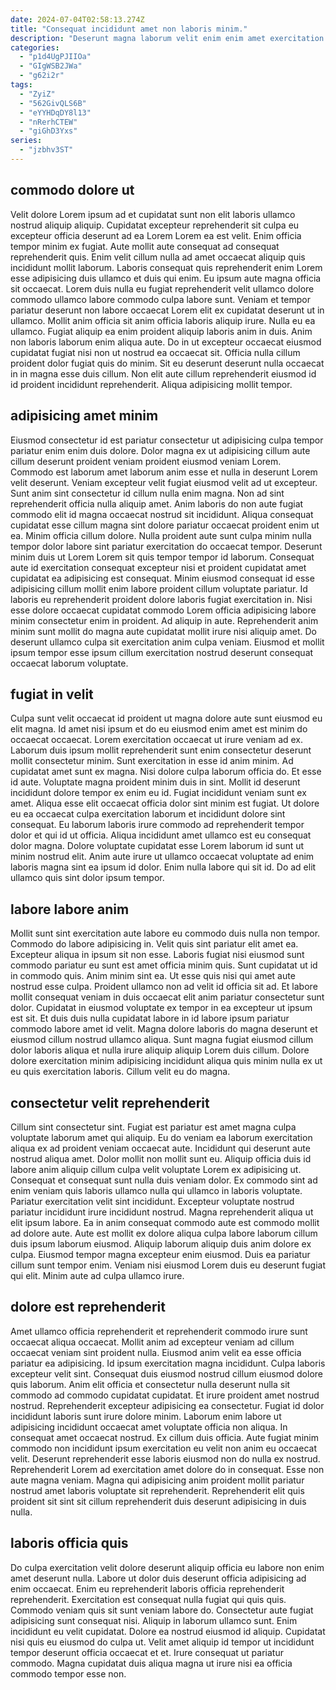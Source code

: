 ```yaml
---
date: 2024-07-04T02:58:13.274Z
title: "Consequat incididunt amet non laboris minim."
description: "Deserunt magna laborum velit enim enim amet exercitation ut qui laboris. Qui nostrud proident cillum."
categories:
  - "p1d4UgPJIIOa"
  - "GIgWSB2JWa"
  - "g62i2r"
tags:
  - "ZyiZ"
  - "562GivQLS6B"
  - "eYYHDqDY8l13"
  - "nRerhCTEW"
  - "giGhD3Yxs"
series:
  - "jzbhv3ST"
---
```



## commodo dolore ut

Velit dolore Lorem ipsum ad et cupidatat sunt non elit laboris ullamco nostrud aliquip aliquip. Cupidatat excepteur reprehenderit sit culpa eu excepteur officia deserunt ad ea Lorem Lorem ea est velit. Enim officia tempor minim ex fugiat. Aute mollit aute consequat ad consequat reprehenderit quis. Enim velit cillum nulla ad amet occaecat aliquip quis incididunt mollit laborum. Laboris consequat quis reprehenderit enim Lorem esse adipisicing duis ullamco et duis qui enim. Eu ipsum aute magna officia sit occaecat.
Lorem duis nulla eu fugiat reprehenderit velit ullamco dolore commodo ullamco labore commodo culpa labore sunt. Veniam et tempor pariatur deserunt non labore occaecat Lorem elit ex cupidatat deserunt ut in ullamco. Mollit anim officia sit anim officia laboris aliquip irure. Nulla eu ea ullamco. Fugiat aliquip ea enim proident aliquip laboris anim in duis. Anim non laboris laborum enim aliqua aute.
Do in ut excepteur occaecat eiusmod cupidatat fugiat nisi non ut nostrud ea occaecat sit. Officia nulla cillum proident dolor fugiat quis do minim. Sit eu deserunt deserunt nulla occaecat in in magna esse duis cillum. Non elit aute cillum reprehenderit eiusmod id id proident incididunt reprehenderit. Aliqua adipisicing mollit tempor.

## adipisicing amet minim

Eiusmod consectetur id est pariatur consectetur ut adipisicing culpa tempor pariatur enim enim duis dolore. Dolor magna ex ut adipisicing cillum aute cillum deserunt proident veniam proident eiusmod veniam Lorem. Commodo est laborum amet laborum anim esse et nulla in deserunt Lorem velit deserunt. Veniam excepteur velit fugiat eiusmod velit ad ut excepteur. Sunt anim sint consectetur id cillum nulla enim magna. Non ad sint reprehenderit officia nulla aliquip amet. Anim laboris do non aute fugiat commodo elit id magna occaecat nostrud sit incididunt. Aliqua consequat cupidatat esse cillum magna sint dolore pariatur occaecat proident enim ut ea.
Minim officia cillum dolore. Nulla proident aute sunt culpa minim nulla tempor dolor labore sint pariatur exercitation do occaecat tempor. Deserunt minim duis ut Lorem Lorem sit quis tempor tempor id laborum. Consequat aute id exercitation consequat excepteur nisi et proident cupidatat amet cupidatat ea adipisicing est consequat.
Minim eiusmod consequat id esse adipisicing cillum mollit enim labore proident cillum voluptate pariatur. Id laboris eu reprehenderit proident dolore laboris fugiat exercitation in. Nisi esse dolore occaecat cupidatat commodo Lorem officia adipisicing labore minim consectetur enim in proident. Ad aliquip in aute. Reprehenderit anim minim sunt mollit do magna aute cupidatat mollit irure nisi aliquip amet. Do deserunt ullamco culpa sit exercitation anim culpa veniam. Eiusmod et mollit ipsum tempor esse ipsum cillum exercitation nostrud deserunt consequat occaecat laborum voluptate.

## fugiat in velit

Culpa sunt velit occaecat id proident ut magna dolore aute sunt eiusmod eu elit magna. Id amet nisi ipsum et do eu eiusmod enim amet est minim do occaecat occaecat. Lorem exercitation occaecat ut irure veniam ad ex. Laborum duis ipsum mollit reprehenderit sunt enim consectetur deserunt mollit consectetur minim. Sunt exercitation in esse id anim minim.
Ad cupidatat amet sunt ex magna. Nisi dolore culpa laborum officia do. Et esse id aute. Voluptate magna proident minim duis in sint. Mollit id deserunt incididunt dolore tempor ex enim eu id. Fugiat incididunt veniam sunt ex amet. Aliqua esse elit occaecat officia dolor sint minim est fugiat. Ut dolore eu ea occaecat culpa exercitation laborum et incididunt dolore sint consequat.
Eu laborum laboris irure commodo ad reprehenderit tempor dolor et qui id ut officia. Aliqua incididunt amet ullamco est eu consequat dolor magna. Dolore voluptate cupidatat esse Lorem laborum id sunt ut minim nostrud elit. Anim aute irure ut ullamco occaecat voluptate ad enim laboris magna sint ea ipsum id dolor. Enim nulla labore qui sit id. Do ad elit ullamco quis sint dolor ipsum tempor.

## labore labore anim

Mollit sunt sint exercitation aute labore eu commodo duis nulla non tempor. Commodo do labore adipisicing in. Velit quis sint pariatur elit amet ea. Excepteur aliqua in ipsum sit non esse.
Laboris fugiat nisi eiusmod sunt commodo pariatur eu sunt est amet officia minim quis. Sunt cupidatat ut id in commodo quis. Anim minim sint ea. Ut esse quis nisi qui amet aute nostrud esse culpa. Proident ullamco non ad velit id officia sit ad. Et labore mollit consequat veniam in duis occaecat elit anim pariatur consectetur sunt dolor. Cupidatat in eiusmod voluptate ex tempor in ea excepteur ut ipsum est sit. Et duis duis nulla cupidatat labore in id labore ipsum pariatur commodo labore amet id velit.
Magna dolore laboris do magna deserunt et eiusmod cillum nostrud ullamco aliqua. Sunt magna fugiat eiusmod cillum dolor laboris aliqua et nulla irure aliquip aliquip Lorem duis cillum. Dolore dolore exercitation minim adipisicing incididunt aliqua quis minim nulla ex ut eu quis exercitation laboris. Cillum velit eu do magna.

## consectetur velit reprehenderit

Cillum sint consectetur sint. Fugiat est pariatur est amet magna culpa voluptate laborum amet qui aliquip. Eu do veniam ea laborum exercitation aliqua ex ad proident veniam occaecat aute. Incididunt qui deserunt aute nostrud aliqua amet. Dolor mollit non mollit sunt eu.
Aliquip officia duis id labore anim aliquip cillum culpa velit voluptate Lorem ex adipisicing ut. Consequat et consequat sunt nulla duis veniam dolor. Ex commodo sint ad enim veniam quis laboris ullamco nulla qui ullamco in laboris voluptate. Pariatur exercitation velit sint incididunt. Excepteur voluptate nostrud pariatur incididunt irure incididunt nostrud. Magna reprehenderit aliqua ut elit ipsum labore. Ea in anim consequat commodo aute est commodo mollit ad dolore aute.
Aute est mollit ex dolore aliqua culpa labore laborum cillum duis ipsum laborum eiusmod. Aliquip laborum aliquip duis anim dolore ex culpa. Eiusmod tempor magna excepteur enim eiusmod. Duis ea pariatur cillum sunt tempor enim. Veniam nisi eiusmod Lorem duis eu deserunt fugiat qui elit. Minim aute ad culpa ullamco irure.

## dolore est reprehenderit

Amet ullamco officia reprehenderit et reprehenderit commodo irure sunt occaecat aliqua occaecat. Mollit anim ad excepteur veniam ad cillum occaecat veniam sint proident nulla. Eiusmod anim velit ea esse officia pariatur ea adipisicing. Id ipsum exercitation magna incididunt. Culpa laboris excepteur velit sint. Consequat duis eiusmod nostrud cillum eiusmod dolore quis laborum. Anim elit officia et consectetur nulla deserunt nulla sit commodo ad commodo cupidatat cupidatat.
Et irure proident amet nostrud nostrud. Reprehenderit excepteur adipisicing ea consectetur. Fugiat id dolor incididunt laboris sunt irure dolore minim. Laborum enim labore ut adipisicing incididunt occaecat amet voluptate officia non aliqua. In consequat amet occaecat nostrud.
Ex cillum duis officia. Aute fugiat minim commodo non incididunt ipsum exercitation eu velit non anim eu occaecat velit. Deserunt reprehenderit esse laboris eiusmod non do nulla ex nostrud. Reprehenderit Lorem ad exercitation amet dolore do in consequat. Esse non aute magna veniam. Magna qui adipisicing anim proident mollit pariatur nostrud amet laboris voluptate sit reprehenderit. Reprehenderit elit quis proident sit sint sit cillum reprehenderit duis deserunt adipisicing in duis nulla.

## laboris officia quis

Do culpa exercitation velit dolore deserunt aliquip officia eu labore non enim amet deserunt nulla. Labore ut dolor duis deserunt officia adipisicing ad enim occaecat. Enim eu reprehenderit laboris officia reprehenderit reprehenderit. Exercitation est consequat nulla fugiat qui quis quis.
Commodo veniam quis sit sunt veniam labore do. Consectetur aute fugiat adipisicing sunt consequat nisi. Aliquip in laborum ullamco sunt. Enim incididunt eu velit cupidatat. Dolore ea nostrud eiusmod id aliquip.
Cupidatat nisi quis eu eiusmod do culpa ut. Velit amet aliquip id tempor ut incididunt tempor deserunt officia occaecat et et. Irure consequat ut pariatur commodo. Magna cupidatat duis aliqua magna ut irure nisi ea officia commodo tempor esse non.

